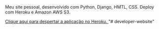 Meu site pessoal, desenvolvido com Python, Django, HMTL, CSS. Deploy com Heroku e Amazon AWS S3.

<a href="https://developer-site-fb.herokuapp.com/" rel="nofollow" target="_blank">Clique aqui para despertar a aplicação no Heroku. </a>
"# developer-website" 
